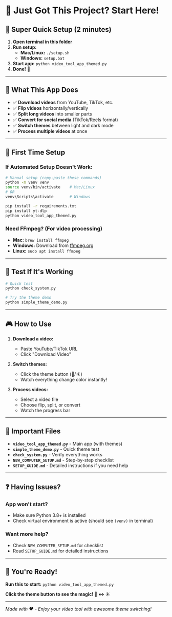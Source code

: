 # 👋 **Just Got This Project? Start Here!**

## 🚀 **Super Quick Setup (2 minutes)**

1. **Open terminal in this folder**
2. **Run setup:**
   - **Mac/Linux:** `./setup.sh`
   - **Windows:** `setup.bat`
3. **Start app:** `python video_tool_app_themed.py`
4. **Done!** 🎉

---

## 📱 **What This App Does**

- ✅ **Download videos** from YouTube, TikTok, etc.
- ✅ **Flip videos** horizontally/vertically  
- ✅ **Split long videos** into smaller parts
- ✅ **Convert for social media** (TikTok/Reels format)
- ✅ **Switch themes** between light and dark mode
- ✅ **Process multiple videos** at once

---

## 🎯 **First Time Setup**

### **If Automated Setup Doesn't Work:**
```bash
# Manual setup (copy-paste these commands)
python -m venv venv
source venv/bin/activate    # Mac/Linux
# OR
venv\Scripts\activate       # Windows

pip install -r requirements.txt
pip install yt-dlp
python video_tool_app_themed.py
```

### **Need FFmpeg? (For video processing)**
- **Mac:** `brew install ffmpeg`
- **Windows:** Download from [ffmpeg.org](https://ffmpeg.org)
- **Linux:** `sudo apt install ffmpeg`

---

## 🧪 **Test If It's Working**

```bash
# Quick test
python check_system.py

# Try the theme demo
python simple_theme_demo.py
```

---

## 🎮 **How to Use**

1. **Download a video:**
   - Paste YouTube/TikTok URL
   - Click "Download Video"

2. **Switch themes:**
   - Click the theme button (🌙/☀️)
   - Watch everything change color instantly!

3. **Process videos:**
   - Select a video file
   - Choose flip, split, or convert
   - Watch the progress bar

---

## 📁 **Important Files**

- **`video_tool_app_themed.py`** - Main app (with themes)
- **`simple_theme_demo.py`** - Quick theme test
- **`check_system.py`** - Verify everything works
- **`NEW_COMPUTER_SETUP.md`** - Step-by-step checklist
- **`SETUP_GUIDE.md`** - Detailed instructions if you need help

---

## ❓ **Having Issues?**

### **App won't start?**
- Make sure Python 3.8+ is installed
- Check virtual environment is active (should see `(venv)` in terminal)

### **Want more help?**
- Check `NEW_COMPUTER_SETUP.md` for checklist
- Read `SETUP_GUIDE.md` for detailed instructions

---

## 🎉 **You're Ready!**

**Run this to start:** `python video_tool_app_themed.py`

**Click the theme button to see the magic! 🌙 ↔ ☀️**

---

*Made with ❤️ - Enjoy your video tool with awesome theme switching!*
